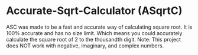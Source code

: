 # Accurate-Sqrt-Calculator (ASqrtC)
ASC was made to be a fast and accurate way of calculating square root.
It is 100% accurate and has no size limit.
Which means you could accurately calculate the square root of 2 to the thousandth digit.
Note: This project does NOT work with negative, imaginary, and complex numbers.
